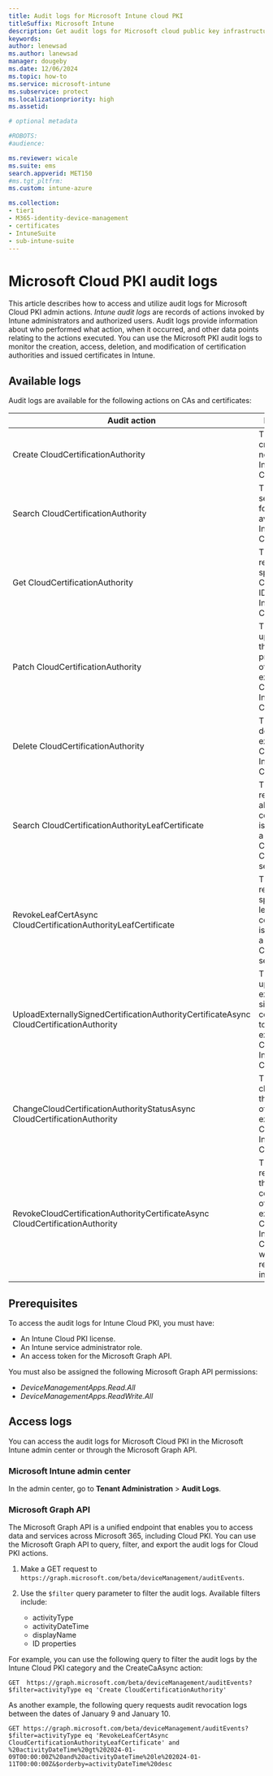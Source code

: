 ```yaml
---
title: Audit logs for Microsoft Intune cloud PKI  
titleSuffix: Microsoft Intune 
description: Get audit logs for Microsoft cloud public key infrastructure (PKI) activity in the admin center.   
keywords:
author: lenewsad
ms.author: lanewsad
manager: dougeby
ms.date: 12/06/2024
ms.topic: how-to
ms.service: microsoft-intune
ms.subservice: protect
ms.localizationpriority: high
ms.assetid: 

# optional metadata

#ROBOTS:
#audience:

ms.reviewer: wicale  
ms.suite: ems
search.appverid: MET150
#ms.tgt_pltfrm:
ms.custom: intune-azure

ms.collection:
- tier1
- M365-identity-device-management
- certificates
- IntuneSuite
- sub-intune-suite
---
```

# Microsoft Cloud PKI audit logs  

This article describes how to access and utilize audit logs for Microsoft Cloud PKI admin actions. *Intune audit logs* are records of actions invoked by Intune administrators and authorized users. Audit logs provide information about who performed what action, when it occurred, and other data points relating to the actions executed. You can use the Microsoft PKI audit logs to monitor the creation, access, deletion, and modification of certification authorities and issued certificates in Intune.  

## Available logs  

Audit logs are available for the following actions on CAs and certificates:  

| Audit action | Purpose |
| -------------------------- | ----------------- |
|Create CloudCertificationAuthority| This action creates a new CA in Intune Cloud PKI.|
| Search CloudCertificationAuthority| This action searches for CAs available in Intune Cloud PKI. |
|Get CloudCertificationAuthority | This action retrieves a specific CA by its ID in Intune Cloud PKI |
|Patch CloudCertificationAuthority | This action updates the properties of an existing CA in Intune Cloud PKI |
| Delete CloudCertificationAuthority|This action deletes an existing CA in Intune Cloud PKI. |
|Search CloudCertificationAuthorityLeafCertificate | This action retrieves all leaf certificates issued by a specific CA in the Cloud PKI service. |
|RevokeLeafCertAsync CloudCertificationAuthorityLeafCertificate | This action revokes a specific leaf certificate issued by a CA in the Cloud PKI service. |
|UploadExternallySignedCertificationAuthorityCertificateAsync CloudCertificationAuthority| This action uploads an externally signed CA certificate to an existing CA in Intune Cloud PKI. |
|ChangeCloudCertificationAuthorityStatusAsync CloudCertificationAuthority| This action changes the status of an existing CA in Intune Cloud PKI. |
|RevokeCloudCertificationAuthorityCertificateAsync CloudCertificationAuthority | This action revokes the CA certificate of an existing CA in Intune Cloud PKI, which renders it invalid. |  

## Prerequisites

To access the audit logs for Intune Cloud PKI, you must have:

- An Intune Cloud PKI license.
- An Intune service administrator role.
- An access token for the Microsoft Graph API.

You must also be assigned the following Microsoft Graph API permissions:  

- *DeviceManagementApps.Read.All*
- *DeviceManagementApps.ReadWrite.All*  

## Access logs

You can access the audit logs for Microsoft Cloud PKI in the Microsoft Intune admin center or through the Microsoft Graph API.

### Microsoft Intune admin center  

In the admin center, go to **Tenant Administration** > **Audit Logs**.

### Microsoft Graph API

The Microsoft Graph API is a unified endpoint that enables you to access data and services across Microsoft 365, including Cloud PKI. You can use the Microsoft Graph API to query, filter, and export the audit logs for Cloud PKI actions.

1. Make a GET request to ``https://graph.microsoft.com/beta/deviceManagement/auditEvents``.

2. Use the `$filter` query parameter to filter the audit logs. Available filters include:
   - activityType
   - activityDateTime  
   - displayName  
   - ID properties

For example, you can use the following query to filter the audit logs by the Intune Cloud PKI category and the CreateCaAsync action:  

`GET  https://graph.microsoft.com/beta/deviceManagement/auditEvents?$filter=activityType eq 'Create CloudCertificationAuthority'`  

As another example, the following query requests audit revocation logs between the dates of January 9 and January 10.

`GET https://graph.microsoft.com/beta/deviceManagement/auditEvents?$filter=activityType eq 'RevokeLeafCertAsync CloudCertificationAuthorityLeafCertificate' and %20activityDateTime%20gt%202024-01-09T00:00:00Z%20and%20activityDateTime%20le%202024-01-11T00:00:00Z&$orderby=activityDateTime%20desc`  
